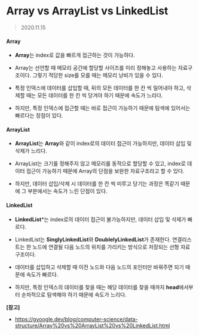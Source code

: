# Array vs ArrayList vs LinkedList

> 2020.11.15

#### Array

- **Array**는 index로 값을 빠르게 접근하는 것이 가능하다.

- Array는 선언할 때 메모리 공간에 할당할 사이즈를 미리 정해놓고 사용하는 자료구조이다. 그렇기 적당한 size를 모를 때는 메모리 낭비가 있을 수 있다.
- 특정 인덱스에 데이터를 삽입할 때, 뒤의 모든 데이터를 한 칸 씩 밀어내야 하고, 삭제할 때는 모든 데이터를 한 칸 씩 당겨야 하기 때문에 속도가 느리다.
- 하지만, 특정 인덱스에 접근할 때는 바로 접근이 가능하기 때문에 탐색에 있어서는 빠르다는 장점이 있다.



#### ArrayList

- **ArrayList**는 **Array**와 같이 index로의 데이터 접근이 가능하지만, 데이터 삽입 및 삭제가 느리다.

- ArrayList는 크기를 정해주지 않고 메모리를 동적으로 할당할 수 있고, index로 데이터 접근이 가능하기 때문에 Array의 단점을 보완한 자료구조라고 할 수 있다.
- 하지만, 데이터 삽입/삭제 시 데이터를 한 칸 씩 미루고 당기는 과정은 똑같기 때문에 그 부분에서는 속도가 느린 단점이 있다.



#### LinkedList

- **LinkedList***는 index로의 데이터 접근이 불가능하지만, 데이터 삽입 및 삭제가 빠르다.

- LinkedList는 **SinglyLinkedList**와 **DoublelyLinkedList**가 존재한다. 연결리스트는 한 노드에 연결될 다음 노드의 위치를 가리키는 방식으로 저장되는 선형 자료구조이다.
- 데이터를 삽입하고 삭제할 때 이전 노드와 다음 노드의 포인터만 바꿔주면 되기 때문에 속도가 빠르다.
- 하지만, 특정 인덱스의 데이터를 찾을 때는 해당 데이터를 찾을 때까지 **head**에서부터 순차적으로 탐색해야 하기 때문에 속도가 느리다.



**[참고]**

- https://gyoogle.dev/blog/computer-science/data-structure/Array%20vs%20ArrayList%20vs%20LinkedList.html